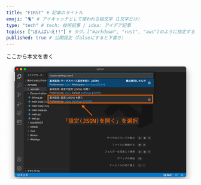 ```yaml
---
title: "FIRST" # 記事のタイトル
emoji: "🐈" # アイキャッチとして使われる絵文字（1文字だけ）
type: "tech" # tech: 技術記事 / idea: アイデア記事
topics: ["ぼんばいえ!!"] # タグ。["markdown", "rust", "aws"]のように指定する
published: true # 公開設定（falseにすると下書き）
---
```

ここから本文を書く

![](/images/2023-10-24-15-52-23.png)